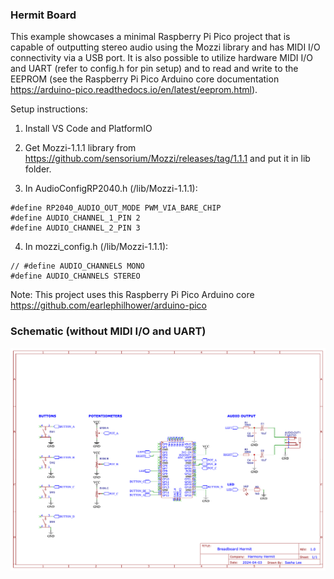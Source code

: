 ### Hermit Board ###
 This example showcases a minimal Raspberry Pi Pico project that is capable of outputting stereo audio using the Mozzi library and has MIDI I/O connectivity via a USB port. It is also possible to utilize hardware MIDI I/O and UART (refer to config.h for pin setup) and to read and write to the EEPROM (see the Raspberry Pi Pico Arduino core documentation https://arduino-pico.readthedocs.io/en/latest/eeprom.html).

Setup instructions:
1. Install VS Code and PlatformIO

2. Get Mozzi-1.1.1 library from
https://github.com/sensorium/Mozzi/releases/tag/1.1.1 and put it in lib folder.

3. In AudioConfigRP2040.h (/lib/Mozzi-1.1.1):
  ```
  #define RP2040_AUDIO_OUT_MODE PWM_VIA_BARE_CHIP
  #define AUDIO_CHANNEL_1_PIN 2
  #define AUDIO_CHANNEL_2_PIN 3
  ```

4. In mozzi_config.h (/lib/Mozzi-1.1.1):
```
// #define AUDIO_CHANNELS MONO
#define AUDIO_CHANNELS STEREO
 ```

 Note:
 This project uses this Raspberry Pi Pico Arduino core https://github.com/earlephilhower/arduino-pico

### Schematic (without MIDI I/O and UART) ###
![schematic](https://github.com/sashaleee/Hermit-Dev-Board/blob/main/Breadboard%20Hermit_2024-04-03.png)
